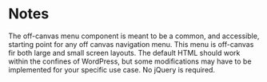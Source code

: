 Notes
==========

The off-canvas menu component is meant to be a common, and accessible, starting point for any off canvas navigation menu. This menu is off-canvas fir both large and small screen layouts. The default HTML should work within the confines of WordPress, but some modifications may have to be implemented for your specific use case. No jQuery is required.